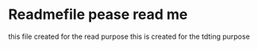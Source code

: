 # Readmefile pease read me 
this file created for the read purpose
this is created for  the tdting purpose 
